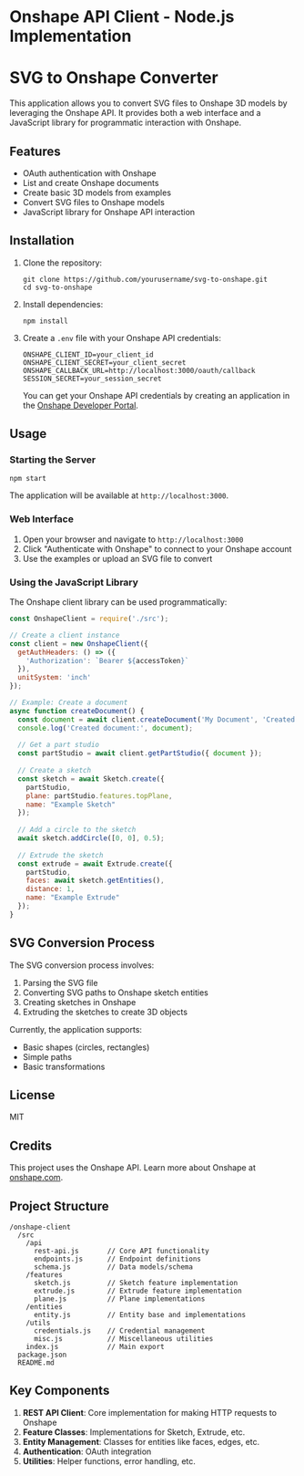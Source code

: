 # Onshape API Client - Node.js Implementation

# SVG to Onshape Converter

This application allows you to convert SVG files to Onshape 3D models by leveraging the Onshape API. It provides both a web interface and a JavaScript library for programmatic interaction with Onshape.

## Features

- OAuth authentication with Onshape
- List and create Onshape documents
- Create basic 3D models from examples
- Convert SVG files to Onshape models
- JavaScript library for Onshape API interaction

## Installation

1. Clone the repository:
   ```
   git clone https://github.com/yourusername/svg-to-onshape.git
   cd svg-to-onshape
   ```

2. Install dependencies:
   ```
   npm install
   ```

3. Create a `.env` file with your Onshape API credentials:
   ```
   ONSHAPE_CLIENT_ID=your_client_id
   ONSHAPE_CLIENT_SECRET=your_client_secret
   ONSHAPE_CALLBACK_URL=http://localhost:3000/oauth/callback
   SESSION_SECRET=your_session_secret
   ```

   You can get your Onshape API credentials by creating an application in the [Onshape Developer Portal](https://dev-portal.onshape.com/).

## Usage

### Starting the Server

```
npm start
```

The application will be available at `http://localhost:3000`.

### Web Interface

1. Open your browser and navigate to `http://localhost:3000`
2. Click "Authenticate with Onshape" to connect to your Onshape account
3. Use the examples or upload an SVG file to convert

### Using the JavaScript Library

The Onshape client library can be used programmatically:

```javascript
const OnshapeClient = require('./src');

// Create a client instance
const client = new OnshapeClient({
  getAuthHeaders: () => ({
    'Authorization': `Bearer ${accessToken}`
  }),
  unitSystem: 'inch'
});

// Example: Create a document
async function createDocument() {
  const document = await client.createDocument('My Document', 'Created programmatically');
  console.log('Created document:', document);
  
  // Get a part studio
  const partStudio = await client.getPartStudio({ document });
  
  // Create a sketch
  const sketch = await Sketch.create({
    partStudio,
    plane: partStudio.features.topPlane,
    name: "Example Sketch"
  });
  
  // Add a circle to the sketch
  await sketch.addCircle([0, 0], 0.5);
  
  // Extrude the sketch
  const extrude = await Extrude.create({
    partStudio,
    faces: await sketch.getEntities(),
    distance: 1,
    name: "Example Extrude"
  });
}
```

## SVG Conversion Process

The SVG conversion process involves:

1. Parsing the SVG file
2. Converting SVG paths to Onshape sketch entities
3. Creating sketches in Onshape
4. Extruding the sketches to create 3D objects

Currently, the application supports:
- Basic shapes (circles, rectangles)
- Simple paths
- Basic transformations

## License

MIT

## Credits

This project uses the Onshape API. Learn more about Onshape at [onshape.com](https://www.onshape.com/).



## Project Structure
```
/onshape-client
  /src
    /api
      rest-api.js       // Core API functionality
      endpoints.js      // Endpoint definitions
      schema.js         // Data models/schema
    /features
      sketch.js         // Sketch feature implementation
      extrude.js        // Extrude feature implementation
      plane.js          // Plane implementations
    /entities
      entity.js         // Entity base and implementations
    /utils
      credentials.js    // Credential management
      misc.js           // Miscellaneous utilities
    index.js            // Main export
  package.json
  README.md
```

## Key Components

1. **REST API Client**: Core implementation for making HTTP requests to Onshape
2. **Feature Classes**: Implementations for Sketch, Extrude, etc.
3. **Entity Management**: Classes for entities like faces, edges, etc.
4. **Authentication**: OAuth integration
5. **Utilities**: Helper functions, error handling, etc.